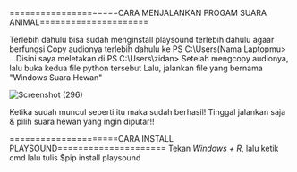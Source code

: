 =====================CARA MENJALANKAN PROGAM SUARA ANIMAL=====================

Terlebih dahulu bisa sudah menginstall playsound terlebih dahulu agaar berfungsi
Copy audionya terlebih dahulu ke PS C:\Users\(Nama Laptopmu> ...Disini saya meletakan di PS C:\Users\zidan>
Setelah mengcopy audionya, lalu buka kedua file python tersebut
Lalu, jalankan file yang bernama "Windows Suara Hewan"

![Screenshot (296)](https://user-images.githubusercontent.com/126770464/229369340-b5fbf62b-2929-4a24-ac1c-167bc37f92c7.png)

Ketika sudah muncul seperti itu maka sudah berhasil!
Tinggal jalankan saja & pilih suara hewan yang ingin diputar!!


=====================CARA INSTALL PLAYSOUND=====================
Tekan *Windows + R*, lalu ketik cmd
lalu tulis $pip install playsound

